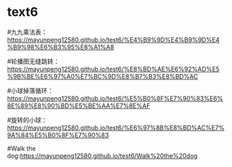 # text6
#九九乘法表：https://mayunpeng12580.github.io/test6/%E4%B9%9D%E4%B9%9D%E4%B9%98%E6%B3%95%E8%A1%A8

#轮播图无缝跳转：https://mayunpeng12580.github.io/test6/%E8%BD%AE%E6%92%AD%E5%9B%BE%E6%97%A0%E7%BC%9D%E8%B7%B3%E8%BD%AC

#小球掉落循环：https://mayunpeng12580.github.io/test6/%E5%B0%8F%E7%90%83%E6%8E%89%E8%90%BD%E5%BE%AA%E7%8E%AF

#旋转的小球：https://mayunpeng12580.github.io/test6/%E6%97%8B%E8%BD%AC%E7%9A%84%E5%B0%8F%E7%90%83

#Walk the dog:https://mayunpeng12580.github.io/test6/Walk%20the%20dog
